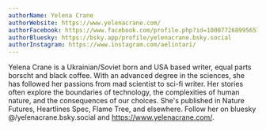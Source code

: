 ```yaml
---
authorName: Yelena Crane
authorWebsite: https://www.yelenacrane.com/
authorFacebook: https://www.facebook.com/profile.php?id=100077268995657
authorBluesky: https://bsky.app/profile/yelenacrane.bsky.social
authorInstagram: https://www.instagram.com/aelintari/
---
```

Yelena Crane is a Ukrainian/Soviet born and USA based writer, equal parts borscht and black coffee. With an advanced degree in the sciences, she has followed her passions from mad scientist to sci-fi writer. Her stories often explore the boundaries of technology, the complexities of human nature, and the consequences of our choices. She's published in Nature Futures, Heartlines Spec, Flame Tree, and elsewhere. Follow her on bluesky @/yelenacrane.bsky.social and https://www.yelenacrane.com/. 
